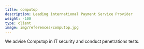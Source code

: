 ```yaml
---
title: computop 
description: Leading international Payment Service Provider
weight: -100
type: client
image: img/references/computop.jpg
---
```

We advise Computop in IT security and conduct penetrations tests.

